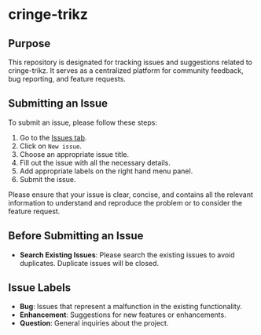 ﻿# cringe-trikz

## Purpose

This repository is designated for tracking issues and suggestions related to cringe-trikz. It serves as a centralized platform for community feedback, bug reporting, and feature requests.

## Submitting an Issue

To submit an issue, please follow these steps:

1. Go to the [Issues tab](https://github.com/JoJe3003/core-issues/issues).
2. Click on `New issue`.
3. Choose an appropriate issue title.
4. Fill out the issue with all the necessary details.
5. Add appropriate labels on the right hand menu panel.
6. Submit the issue.

Please ensure that your issue is clear, concise, and contains all the relevant information to understand and reproduce the problem or to consider the feature request.

## Before Submitting an Issue

-   **Search Existing Issues**: Please search the existing issues to avoid duplicates. Duplicate issues will be closed.

## Issue Labels

-   **Bug**: Issues that represent a malfunction in the existing functionality.
-   **Enhancement**: Suggestions for new features or enhancements.
-   **Question**: General inquiries about the project.
